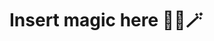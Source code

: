 # Insert magic here 🦄🔮🪄
<iframe src="></iframe>
<!--stackedit_data:
eyJoaXN0b3J5IjpbMTk5NzAyNjkwLC02NTk1ODQwNTQsLTEzOT
YyMDUwMzksMTI4MTk3NDM5LDE3MTAxNzA0M119
-->